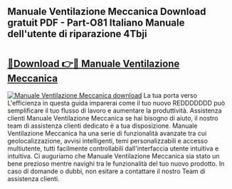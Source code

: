 ## Manuale Ventilazione Meccanica Download gratuit PDF - Part-O81 Italiano Manuale dell'utente di riparazione 4Tbji

# <h2><a href="http://dfdx14e.blite.top/?on=Manuale+Ventilazione+Meccanica">🔗Download 👉🔴 Manuale Ventilazione Meccanica</a></h2>

[![Manuale Ventilazione Meccanica download](https://i.imgur.com/lujVjoI.png)](http://dfdx14e.blite.top/?on=Manuale+Ventilazione+Meccanica)
La tua porta verso L'efficienza in questa guida imparerai come il tuo nuovo REDDDDDDD può semplificare il tuo flusso di lavoro e aumentare la produttività. Assistenza clienti Manuale Ventilazione Meccanica se hai bisogno di aiuto, il nostro team di assistenza clienti dedicato è a tua disposizione. Manuale Ventilazione Meccanica ha una serie di funzionalità avanzate tra cui geolocalizzazione, avvisi intelligenti, temi personalizzabili e accesso multiutente, tutti facilmente controllabili dall'interfaccia utente intuitiva e intuitiva. Ci auguriamo che Manuale Ventilazione Meccanica sia stato un bene prezioso mentre navighi tra le funzionalità del tuo nuovo prodotto. In caso di domande o dubbi, non esitare a contattare il nostro Team di assistenza clienti.
